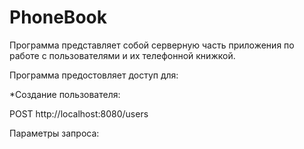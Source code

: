 # PhoneBook

Программа представляет собой серверную часть приложения по работе с пользователями и их телефонной книжкой.

Программа предостовляет доступ для:

*Создание пользователя:

POST http://localhost:8080/users

Параметры запроса:


